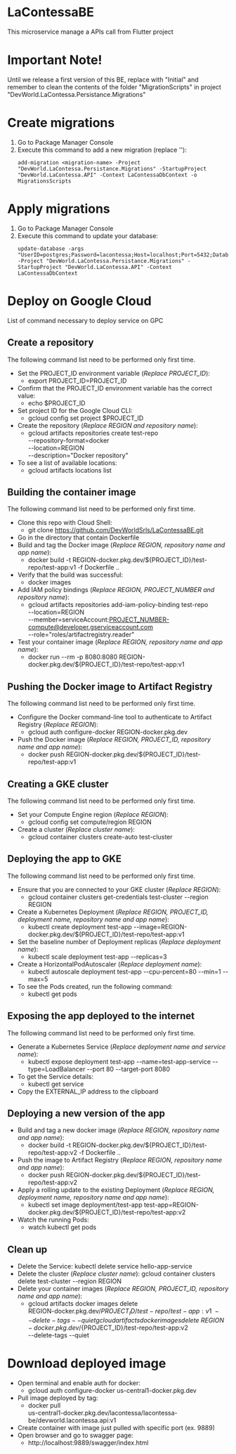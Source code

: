 # LaContessaBE
This microservice manage a APIs call from Flutter project

# Important Note!
Until we release a first version of this BE, replace <migration-name> with "Initial" and remember to clean the contents of the folder "MigrationScripts" in project "DevWorld.LaContessa.Persistance.Migrations"

# Create migrations
1. Go to Package Manager Console
2. Execute this command to add a new migration (replace '<migration-name>'):
   ```shell
   add-migration <migration-name> -Project "DevWorld.LaContessa.Persistance.Migrations" -StartupProject "DevWorld.LaContessa.API" -Context LaContessaDbContext -o MigrationsScripts
   ```
# Apply migrations
1. Go to Package Manager Console
2. Execute this command to update your database:
   ```shell
   update-database -args "UserID=postgres;Password=lacontessa;Host=localhost;Port=5432;Database=lacontessadb" -Project "DevWorld.LaContessa.Persistance.Migrations" -StartupProject "DevWorld.LaContessa.API" -Context LaContessaDbContext
   ```
   
# Deploy on Google Cloud
List of command necessary to deploy service on GPC

## Create a repository
The following command list need to be performed only first time.

- Set the PROJECT_ID environment variable (*Replace PROJECT_ID*):
  - export PROJECT_ID=PROJECT_ID
- Confirm that the PROJECT_ID environment variable has the correct value:
  - echo $PROJECT_ID
- Set project ID for the Google Cloud CLI:
  - gcloud config set project $PROJECT_ID
- Create the repository (*Replace REGION and repository name*):
  - gcloud artifacts repositories create test-repo \
   --repository-format=docker \
   --location=REGION \
   --description="Docker repository"
- To see a list of available locations:
  - gcloud artifacts locations list
  
## Building the container image
The following command list need to be performed only first time.

- Clone this repo with Cloud Shell:
  - git clone https://github.com/DevWorldSrls/LaContessaBE.git
- Go in the directory that contain Dockerfile
- Build and tag the Docker image (*Replace REGION, repository name and app name*):
  - docker build -t REGION-docker.pkg.dev/${PROJECT_ID}/test-repo/test-app:v1 -f Dockerfile ..
- Verify that the build was successful:
  - docker images
- Add IAM policy bindings (*Replace REGION, PROJECT_NUMBER and repository name*):
  - gcloud artifacts repositories add-iam-policy-binding test-repo \
    --location=REGION \
    --member=serviceAccount:PROJECT_NUMBER-compute@developer.gserviceaccount.com \
    --role="roles/artifactregistry.reader"
- Test your container image (*Replace REGION, repository name and app name*):
  - docker run --rm -p 8080:8080 REGION-docker.pkg.dev/${PROJECT_ID}/test-repo/test-app:v1

## Pushing the Docker image to Artifact Registry
The following command list need to be performed only first time.

- Configure the Docker command-line tool to authenticate to Artifact Registry (*Replace REGION*):
  - gcloud auth configure-docker REGION-docker.pkg.dev
- Push the Docker image (*Replace REGION, PROJECT_ID, repository name and app name*):
  - docker push REGION-docker.pkg.dev/${PROJECT_ID}/test-repo/test-app:v1

## Creating a GKE cluster
The following command list need to be performed only first time.

- Set your Compute Engine region (*Replace REGION*):
  - gcloud config set compute/region REGION
- Create a cluster (*Replace cluster name*):
  - gcloud container clusters create-auto test-cluster

## Deploying the app to GKE
The following command list need to be performed only first time.

- Ensure that you are connected to your GKE cluster (*Replace REGION*): 
  - gcloud container clusters get-credentials test-cluster --region REGION
- Create a Kubernetes Deployment (*Replace REGION, PROJECT_ID, deployment name, repository name and app name*):
  - kubectl create deployment test-app --image=REGION-docker.pkg.dev/${PROJECT_ID}/test-repo/test-app:v1
- Set the baseline number of Deployment replicas (*Replace deployment name*):
  - kubectl scale deployment test-app --replicas=3
- Create a HorizontalPodAutoscaler (*Replace deployment name*):
  - kubectl autoscale deployment test-app --cpu-percent=80 --min=1 --max=5
- To see the Pods created, run the following command:
  - kubectl get pods

## Exposing the app deployed to the internet
The following command list need to be performed only first time.

- Generate a Kubernetes Service (*Replace deployment name and service name*):
  - kubectl expose deployment test-app --name=test-app-service --type=LoadBalancer --port 80 --target-port 8080
- To get the Service details:
  - kubectl get service
- Copy the EXTERNAL_IP address to the clipboard

## Deploying a new version of the app

- Build and tag a new docker image (*Replace REGION, repository name and app name*):
  - docker build -t REGION-docker.pkg.dev/${PROJECT_ID}/test-repo/test-app:v2 -f Dockerfile ..
- Push the image to Artifact Registry (*Replace REGION, repository name and app name*):
  - docker push REGION-docker.pkg.dev/${PROJECT_ID}/test-repo/test-app:v2
- Apply a rolling update to the existing Deployment (*Replace REGION, deployment name, repository name and app name*):
  - kubectl set image deployment/test-app test-app=REGION-docker.pkg.dev/${PROJECT_ID}/test-repo/test-app:v2
- Watch the running Pods:
  - watch kubectl get pods

## Clean up
- Delete the Service:
  kubectl delete service hello-app-service
- Delete the cluster (*Replace cluster name*):
  gcloud container clusters delete test-cluster --region REGION
- Delete your container images (*Replace REGION, PROJECT_ID, repository name and app name*):
  - gcloud artifacts docker images delete \
    REGION-docker.pkg.dev/${PROJECT_ID}/test-repo/test-app:v1 \
    --delete-tags --quiet
  gcloud artifacts docker images delete \
    REGION-docker.pkg.dev/${PROJECT_ID}/test-repo/test-app:v2 \
    --delete-tags --quiet

# Download deployed image
- Open terminal and enable auth for docker:
  - gcloud auth configure-docker us-central1-docker.pkg.dev
- Pull image deployed by tag:
  - docker pull \
    us-central1-docker.pkg.dev/lacontessa/lacontessa-be/devworld.lacontessa.api:v1
- Create container with image just pulled with specific port (ex. 9889)
- Open browser and go to swagger page:
  - http://localhost:9889/swagger/index.html
